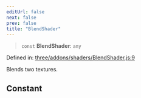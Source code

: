 ```yaml
---
editUrl: false
next: false
prev: false
title: "BlendShader"
---
```


> `const` **BlendShader**: `any`

Defined in: [three/addons/shaders/BlendShader.js:9](https://github.com/DefinitelyMaybe/three-i18n/blob/fa57b79433d1c349ffb23a78727299c8d4190136/three/addons/shaders/BlendShader.js#L9)

Blends two textures.

## Constant
